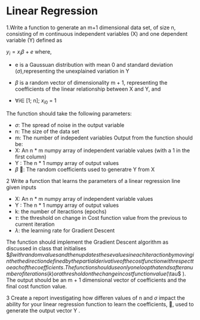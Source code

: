 # Linear Regression
1.Write a function to generate an m+1 dimensional data set, of size n, consisting of m continuous independent
variables (X) and one dependent variable (Y) defined as

$y_i = x_i\beta + e$
where,

+ e is a Gaussuan distribution with mean 0 and standard deviation ($\sigma$),representing the unexplained
variation in Y
+ $\beta$ is a random vector of dimensionality m + 1, representing the coefficients of the linear relationship
between X and Y, and

+ $\forall i\in$ [1; n]; $x_{i0}$ = 1

The function should take the following parameters:
+ $\sigma$: The spread of noise in the output variable
+ n: The size of the data set
+ m: The number of indepedent variables
Output from the function should be:
+ X: An n * m numpy array of independent variable values (with a 1 in the first column)
+ Y : The n * 1 numpy array of output values
+ $\beta$ : The random coefficients used to generatre Y from X
  
2 Write a function that learns the parameters of a linear regression line given inputs
+ X: An n * m numpy array of independent variable values
+ Y : The n * 1 numpy array of output values
+ k: the number of iteractions (epochs)
+ $\tau$: the threshold on change in Cost function value from the previous to current iteration
+ $\lambda$: the learning rate for Gradient Descent
  
The function should implement the Gradient Descent algorithm as discussed in class that initialises $$\beta with
random values and then updates these values in each iteraction by moving in the the direction defined by
the partial derivative of the cost function with respect to each of the coefficients. The function should use
only one loop that ends after a number of iterations (k) or a threshold on the change in cost function value
($\tau$ ).
The output should be an m + 1 dimensional vector of coefficients and the final cost function value.

3 Create a report investigating how differen values of n and $\sigma$ impact the ability for your linear regression
function to learn the coefficients, , used to generate the output vector Y .
